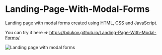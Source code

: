 # Landing-Page-With-Modal-Forms
Landing page with modal forms created using HTML, CSS and JavaScript.

You can try it here => https://bdukov.github.io/Landing-Page-With-Modal-Forms/

![Landing page with modal forms](https://github.com/BDukov/Landing-Page-With-Modal-Forms/assets/107854265/869ac8ac-254a-4810-814e-c28bbd5bef78)
